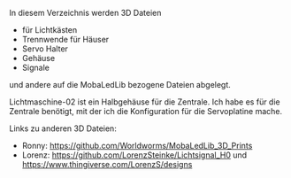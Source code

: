 In diesem Verzeichnis werden 3D Dateien 
- für Lichtkästen
- Trennwende für Häuser
- Servo Halter
- Gehäuse
- Signale

und andere auf die MobaLedLib bezogene Dateien abgelegt.

Lichtmaschine-02 ist ein Halbgehäuse für die Zentrale. Ich habe es für die Zentrale benötigt, mit der ich die Konfiguration für die Servoplatine mache.

Links zu anderen 3D Dateien:
- Ronny: https://github.com/Worldworms/MobaLedLib_3D_Prints
- Lorenz: https://github.com/LorenzSteinke/Lichtsignal_H0 und
  https://www.thingiverse.com/LorenzS/designs
